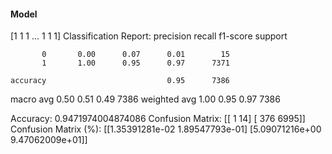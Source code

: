 #### Model
[1 1 1 ... 1 1 1]
Classification Report:
              precision    recall  f1-score   support

           0       0.00      0.07      0.01        15
           1       1.00      0.95      0.97      7371

    accuracy                           0.95      7386
   macro avg       0.50      0.51      0.49      7386
weighted avg       1.00      0.95      0.97      7386

Accuracy: 0.9471974004874086
Confusion Matrix:
[[   1   14]
 [ 376 6995]]
Confusion Matrix (%):
[[1.35391281e-02 1.89547793e-01]
 [5.09071216e+00 9.47062009e+01]]
